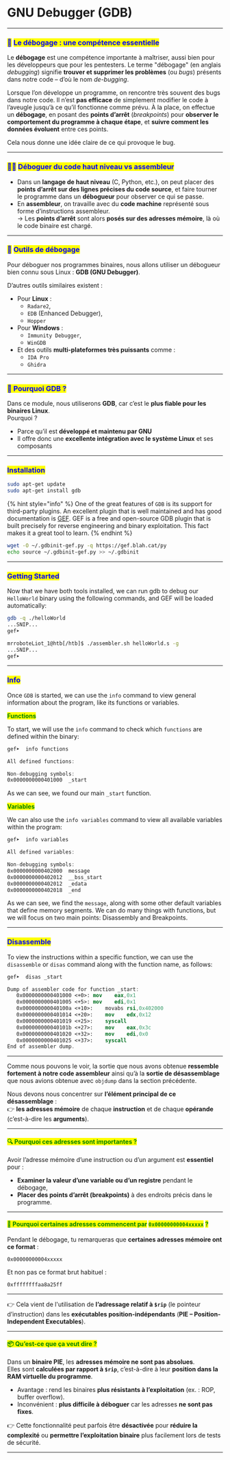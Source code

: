 # GNU Debugger (GDB)

***

### <mark style="color:blue;">🐞</mark> <mark style="color:blue;"></mark><mark style="color:blue;">**Le débogage : une compétence essentielle**</mark>

Le **débogage** est une compétence importante à maîtriser, aussi bien pour les développeurs que pour les pentesters. Le terme "débogage" (en anglais _debugging_) signifie **trouver et supprimer les problèmes** (ou _bugs_) présents dans notre code – d’où le nom _de-bugging_.

Lorsque l’on développe un programme, on rencontre très souvent des bugs dans notre code. Il n’est **pas efficace** de simplement modifier le code à l’aveugle jusqu’à ce qu’il fonctionne comme prévu. À la place, on effectue un **débogage**, en posant des **points d’arrêt** (_breakpoints_) pour **observer le comportement du programme à chaque étape**, et **suivre comment les données évoluent** entre ces points.

Cela nous donne une idée claire de ce qui provoque le bug.

***

### <mark style="color:blue;">🧑‍💻</mark> <mark style="color:blue;"></mark><mark style="color:blue;">**Déboguer du code haut niveau vs assembleur**</mark>

* Dans un **langage de haut niveau** (C, Python, etc.), on peut placer des **points d’arrêt sur des lignes précises du code source**, et faire tourner le programme dans un **débogueur** pour observer ce qui se passe.
* En **assembleur**, on travaille avec du **code machine** représenté sous forme d’instructions assembleur.\
  → Les **points d’arrêt** sont alors **posés sur des adresses mémoire**, là où le code binaire est chargé.

***

### <mark style="color:blue;">🧰</mark> <mark style="color:blue;"></mark><mark style="color:blue;">**Outils de débogage**</mark>

Pour déboguer nos programmes binaires, nous allons utiliser un débogueur bien connu sous Linux : **GDB (GNU Debugger)**.

D’autres outils similaires existent :

* Pour **Linux** :
  * `Radare2`,
  * `EDB` (Enhanced Debugger),
  * `Hopper`
* Pour **Windows** :
  * `Immunity Debugger`,
  * `WinGDB`
* Et des outils **multi-plateformes très puissants** comme :
  * `IDA Pro`
  * `Ghidra`

***

### <mark style="color:blue;">🐧 Pourquoi GDB ?</mark>

Dans ce module, nous utiliserons **GDB**, car c’est le **plus fiable pour les binaires Linux**.\
Pourquoi ?

* Parce qu’il est **développé et maintenu par GNU**
* Il offre donc une **excellente intégration avec le système Linux** et ses composants

***

### <mark style="color:blue;">Installation</mark>

```sh
sudo apt-get update
sudo apt-get install gdb
```

{% hint style="info" %}
One of the great features of `GDB` is its support for third-party plugins. An excellent plugin that is well maintained and has good documentation is [GEF](https://github.com/hugsy/gef). GEF is a free and open-source GDB plugin that is built precisely for reverse engineering and binary exploitation. This fact makes it a great tool to learn.
{% endhint %}

```sh
wget -O ~/.gdbinit-gef.py -q https://gef.blah.cat/py
echo source ~/.gdbinit-gef.py >> ~/.gdbinit
```

***

### <mark style="color:blue;">Getting Started</mark>

Now that we have both tools installed, we can run gdb to debug our `HelloWorld` binary using the following commands, and GEF will be loaded automatically:

```sh
gdb -q ./helloWorld
...SNIP...
gef➤
```

```sh
mrroboteLiot_1@htb[/htb]$ ./assembler.sh helloWorld.s -g
...SNIP...
gef➤
```

***

### <mark style="color:blue;">Info</mark>

Once `GDB` is started, we can use the `info` command to view general information about the program, like its functions or variables.

<mark style="color:green;">**Functions**</mark>

To start, we will use the `info` command to check which `functions` are defined within the binary:

```nasm
gef➤  info functions

All defined functions:

Non-debugging symbols:
0x0000000000401000  _start
```

As we can see, we found our main `_start` function.

<mark style="color:green;">**Variables**</mark>

We can also use the `info variables` command to view all available variables within the program:

```nasm
gef➤  info variables

All defined variables:

Non-debugging symbols:
0x0000000000402000  message
0x0000000000402012  __bss_start
0x0000000000402012  _edata
0x0000000000402018  _end
```

As we can see, we find the `message`, along with some other default variables that define memory segments. We can do many things with functions, but we will focus on two main points: Disassembly and Breakpoints.

***

### <mark style="color:blue;">Disassemble</mark>

To view the instructions within a specific function, we can use the `disassemble` or `disas` command along with the function name, as follows:

```nasm
gef➤  disas _start

Dump of assembler code for function _start:
   0x0000000000401000 <+0>:	mov    eax,0x1
   0x0000000000401005 <+5>:	mov    edi,0x1
   0x000000000040100a <+10>:	movabs rsi,0x402000
   0x0000000000401014 <+20>:	mov    edx,0x12
   0x0000000000401019 <+25>:	syscall
   0x000000000040101b <+27>:	mov    eax,0x3c
   0x0000000000401020 <+32>:	mov    edi,0x0
   0x0000000000401025 <+37>:	syscall
End of assembler dump.
```

***

Comme nous pouvons le voir, la sortie que nous avons obtenue **ressemble fortement à notre code assembleur** ainsi qu’à la **sortie de désassemblage** que nous avions obtenue avec `objdump` dans la section précédente.

Nous devons nous concentrer sur **l’élément principal de ce désassemblage** :\
👉 **les adresses mémoire** de chaque **instruction** et de chaque **opérande** (c’est-à-dire les **arguments**).

***

#### <mark style="color:green;">🔍 Pourquoi ces adresses sont importantes ?</mark>

Avoir l’adresse mémoire d’une instruction ou d’un argument est **essentiel** pour :

* **Examiner la valeur d’une variable ou d’un registre** pendant le débogage,
* **Placer des points d’arrêt (breakpoints)** à des endroits précis dans le programme.

***

#### <mark style="color:green;">🧠 Pourquoi certaines adresses commencent par</mark> <mark style="color:green;"></mark><mark style="color:green;">`0x00000000004xxxxx`</mark> <mark style="color:green;"></mark><mark style="color:green;">?</mark>

Pendant le débogage, tu remarqueras que **certaines adresses mémoire ont ce format** :

```
0x00000000004xxxxx
```

Et non pas ce format brut habituel :

```
0xffffffffaa8a25ff
```

***

👉 Cela vient de l'utilisation de **l’adressage relatif à `$rip`** (le pointeur d’instruction) dans les **exécutables position-indépendants** (**PIE – Position-Independent Executables**).

***

#### <mark style="color:green;">📦 Qu’est-ce que ça veut dire ?</mark>

Dans un **binaire PIE**, les **adresses mémoire ne sont pas absolues**.\
Elles sont **calculées par rapport à `$rip`**, c’est-à-dire à leur **position dans la RAM virtuelle du programme**.

* Avantage : rend les binaires **plus résistants à l’exploitation** (ex. : ROP, buffer overflow).
* Inconvénient : **plus difficile à déboguer** car les adresses **ne sont pas fixes**.

👉 Cette fonctionnalité peut parfois être **désactivée** pour **réduire la complexité** ou **permettre l’exploitation binaire** plus facilement lors de tests de sécurité.

***
